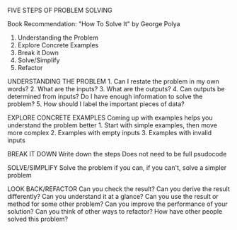 FIVE STEPS OF PROBLEM SOLVING

Book Recommendation: "How To Solve It" by George Polya

1. Understanding the Problem
2. Explore Concrete Examples
3. Break it Down
4. Solve/Simplify
5. Refactor

UNDERSTANDING THE PROBLEM 1. Can I restate the problem in my own words? 2. What are the inputs? 3. What are the outputs? 4. Can outputs be determined from inputs? Do I have enough information to solve the problem? 5. How should I label the important pieces of data?

EXPLORE CONCRETE EXAMPLES
Coming up with examples helps you understand the problem better 1. Start with simple examples, then move more complex 2. Examples with empty inputs 3. Examples with invalid inputs

BREAK IT DOWN
Write down the steps
Does not need to be full psudocode

SOLVE/SIMPLIFY
Solve the problem if you can, if you can't, solve a simpler problem

LOOK BACK/REFACTOR
Can you check the result?
Can you derive the result differently?
Can you understand it at a glance?
Can you use the result or method for some other problem?
Can you improve the performance of your solution?
Can you think of other ways to refactor?
How have other people solved this problem?
